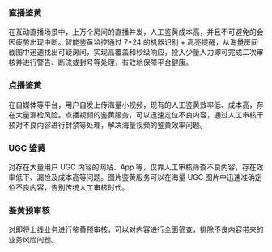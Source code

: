 ### 直播鉴黄
在互动直播场景中，上万个房间的直播并发，人工鉴黄成本高，并且不可避免的会因疲劳出现中断。智能鉴黄监控通过 7\*24 的机器识别 + 高亮提醒，从海量房间截图中迅速找出可疑房间，实现高覆盖和秒级响应，投入少量人力即可完成二次审核并进行警告、断流或封号等处理，有效地保障平台健康。

### 点播鉴黄
在自媒体等平台，用户自发上传海量小视频，现有的人工鉴黄效率低、成本高，存在大量漏检风险。点播视频的鉴黄服务，可以迅速定位不良内容，通过人工审核干预对不良内容进行封禁等处理，解决海量视频的鉴黄效率问题。

### UGC 鉴黄
对存在大量用户 UGC 内容的网站、App 等，仅靠人工审核筛查不良内容，存在效率低下、漏检及成本高等问题。图片鉴黄服务可以在海量 UGC 图片中迅速准确定位不良内容，告别传统人工审核时代。

### 鉴黄预审核
对即将上线业务进行鉴黄预审核，可以对内容进行全面筛查，排除不良内容带来的业务风险问题。
